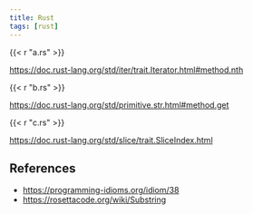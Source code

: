 ```yaml
---
title: Rust
tags: [rust]
---
```


{{< r "a.rs" >}}

<https://doc.rust-lang.org/std/iter/trait.Iterator.html#method.nth>

{{< r "b.rs" >}}

<https://doc.rust-lang.org/std/primitive.str.html#method.get>

{{< r "c.rs" >}}

<https://doc.rust-lang.org/std/slice/trait.SliceIndex.html>

## References

- <https://programming-idioms.org/idiom/38>
- <https://rosettacode.org/wiki/Substring>
